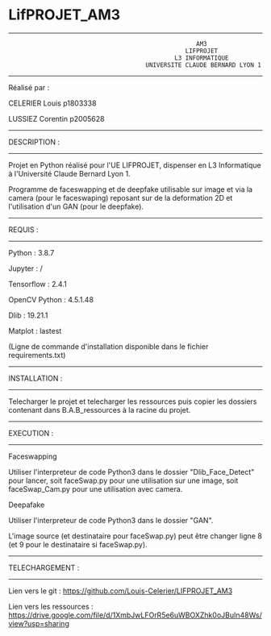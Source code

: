 # LifPROJET_AM3

****************************************************************************************************************
                                                        AM3                             
                                                     LIFPROJET
                                                  L3 INFORMATIQUE                
                                          UNIVERSITE CLAUDE BERNARD LYON 1              
****************************************************************************************************************

Réalisé par :

CELERIER Louis p1803338

LUSSIEZ Corentin p2005628

*********************
DESCRIPTION :
*********************

Projet en Python réalisé pour l'UE LIFPROJET, dispenser en L3 Informatique à l'Université Claude Bernard Lyon 1.

Programme de faceswapping et de deepfake utilisable sur image et via la camera (pour le faceswaping) reposant sur de la deformation 2D
et l'utilisation d'un GAN (pour le deepfake).

*********************
REQUIS :
*********************

Python : 3.8.7

Jupyter : /

Tensorflow : 2.4.1

OpenCV Python : 4.5.1.48

Dlib : 19.21.1

Matplot : lastest

(Ligne de commande d'installation disponible dans le fichier requirements.txt)

*********************
INSTALLATION :
*********************

Telecharger le projet et telecharger les ressources puis copier les dossiers contenant dans B.A.B_ressources à la racine du projet.

*********************
EXECUTION :
*********************

Faceswapping

Utiliser l'interpreteur de code Python3 dans le dossier "Dlib_Face_Detect" pour lancer,
soit faceSwap.py pour une utilisation sur une image,
soit faceSwap_Cam.py pour une utilisation avec camera.

Deepafake

Utiliser l'interpreteur de code Python3 dans le dossier "GAN".

L'image source (et destinataire pour faceSwap.py) peut être changer ligne 8 (et 9 pour le destinataire si faceSwap.py).
	
*********************
TELECHARGEMENT :
*********************

Lien vers le git :
    https://github.com/Louis-Celerier/LIFPROJET_AM3
    
Lien vers les ressources :
    https://drive.google.com/file/d/1XmbJwLFOrR5e6uWBOXZhk0oJBuIn48Ws/view?usp=sharing
